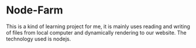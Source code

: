 # Node-Farm
This is a kind of learning project for me, it is mainly uses reading and writing of files from local computer and dynamically rendering to our website. The technology used is nodejs.
